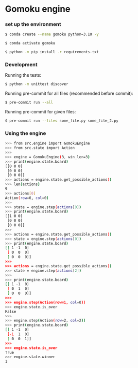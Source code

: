 # Gomoku engine

### set up the environment

```bash
$ conda create --name gomoku python=3.10 -y

$ conda activate gomoku

$ python -m pip install -r requirements.txt
```

### Development

Running the tests:

```bash
$ python -m unittest discover
```

Running pre-commit for all files (recommended before commit):

```bash
$ pre-commit run --all
```

Running pre-commit for given files:

```bash
$ pre-commit run --files some_file.py some_file_2.py
```

### Using the engine

```bash
>>> from src.engine import GomokuEngine
>>> from src.state import Action
>>>
>>> engine = GomokuEngine(3, win_len=3)
>>> print(engine.state.board)
[[0 0 0]
 [0 0 0]
 [0 0 0]]
>>> actions = engine.state.get_possible_actions()
>>> len(actions)
9
>>> actions[0]
Action(row=0, col=0)
>>>
>>> state = engine.step(actions[0])
>>> print(engine.state.board)
[[1 0 0]
 [0 0 0]
 [0 0 0]]
>>>
>>> actions = engine.state.get_possible_actions()
>>> state = engine.step(actions[0])
>>> print(engine.state.board)
[[ 1 -1  0]
 [ 0  0  0]
 [ 0  0  0]]
>>>
>>> actions = engine.state.get_possible_actions()
>>> state = engine.step(actions[2])
>>>
>>> print(engine.state.board)
[[ 1 -1  0]
 [ 0  1  0]
 [ 0  0  0]]
>>>
>>> engine.step(Action(row=1, col=0))
>>> engine.state.is_over
False
>>>
>>> engine.step(Action(row=2, col=2))
>>> print(engine.state.board)
[[ 1 -1  0]
 [-1  1  0]
 [ 0  0  1]]
>>>
>>> engine.state.is_over
True
>>> engine.state.winner
1
```

